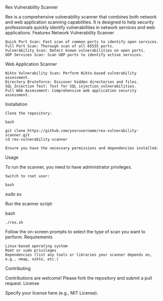 Rex Vulnerability Scanner

Rex is a comprehensive vulnerability scanner that combines both network and web application scanning capabilities. It is designed to help security professionals quickly identify vulnerabilities in network services and web applications.
Features
Network Vulnerability Scanner

    Quick Port Scan: Fast scan of common ports to identify open services.
    Full Port Scan: Thorough scan of all 65535 ports.
    Vulnerability Scan: Detect known vulnerabilities on open ports.
    UDP Services Scan: Scan UDP ports to identify active services.

Web Application Scanner

    Nikto Vulnerability Scan: Perform Nikto-based vulnerability assessment.
    Directory Bruteforce: Discover hidden directories and files.
    SQL Injection Test: Test for SQL injection vulnerabilities.
    Full Web Assessment: Comprehensive web application security assessment.

Installation

    Clone the repository:

    bash

    git clone https://github.com/yourusername/rex-vulnerability-scanner.git
    cd rex-vulnerability-scanner

    Ensure you have the necessary permissions and dependencies installed.

Usage

To run the scanner, you need to have administrator privileges.

    Switch to root user:

    bash

sudo su

Run the scanner script:

bash

    ./rex.sh

Follow the on-screen prompts to select the type of scan you want to perform.
Requirements

    Linux-based operating system
    Root or sudo privileges
    Dependencies (list any tools or libraries your scanner depends on, e.g., nmap, nikto, etc.)

Contributing

Contributions are welcome! Please fork the repository and submit a pull request.
License

Specify your license here (e.g., MIT License).
